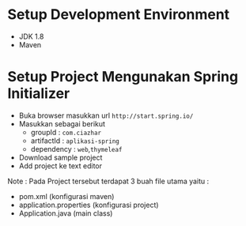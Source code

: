 # Setup Development Environment
- JDK 1.8
- Maven

# Setup Project Mengunakan Spring Initializer
- Buka browser masukkan url `http://start.spring.io/`
- Masukkan sebagai berikut
  - groupId : `com.ciazhar`
  - artifactId : `aplikasi-spring`
  - dependency : `web`,`thymeleaf`
- Download sample project
- Add project ke text editor

Note :
Pada Project tersebut terdapat 3 buah file utama yaitu :
- pom.xml (konfigurasi maven)
- application.properties (konfigurasi project)
- Application.java (main class)
